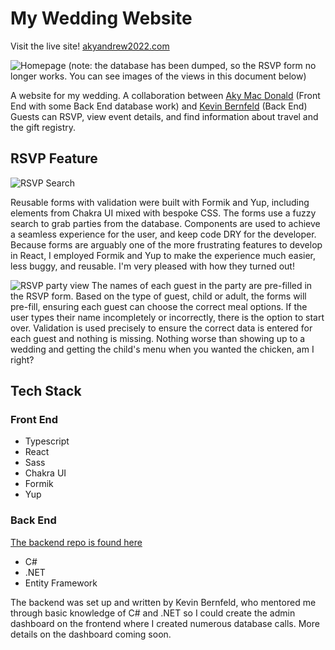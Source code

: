 # My Wedding Website

Visit the live site!
[akyandrew2022.com](http://akyandrew2022.com)

![Homepage](public/docs/weddingsite_home.png) (note: the database has been dumped, so the RSVP form no longer works. You can see images of the views in this document below)

A website for my wedding.
A collaboration between [Aky Mac Donald](https://github.com/solidquartz) (Front End with some Back End database work) and [Kevin Bernfeld](https://github.com/myopicmage) (Back End)
Guests can RSVP, view event details, and find information about travel and the gift registry.

## RSVP Feature

![RSVP Search](public/docs/weddingsite_rsvp.png)

Reusable forms with validation were built with Formik and Yup, including elements from Chakra UI mixed with bespoke CSS. The forms use a fuzzy search to grab parties from the database. Components are used to achieve a seamless experience for the user, and keep code DRY for the developer. 
Because forms are arguably one of the more frustrating features to develop in React, I employed Formik and Yup to make the experience much easier, less buggy, and reusable. I'm very pleased with how they turned out!

![RSVP party view](public/docs/weddingsite_rsvpdetails.png)
The names of each guest in the party are pre-filled in the RSVP form. Based on the type of guest, child or adult, the forms will pre-fill, ensuring each guest can choose the correct meal options. If the user types their name incompletely or incorrectly, there is the option to start over. Validation is used precisely to ensure the correct data is entered for each guest and nothing is missing. Nothing worse than showing up to a wedding and getting the child's menu when you wanted the chicken, am I right?

## Tech Stack
### Front End
- Typescript
- React
- Sass
- Chakra UI
- Formik
- Yup

### Back End
[The backend repo is found here](https://github.com/doginasweater/akywedding-backend)
- C#
- .NET
- Entity Framework

The backend was set up and written by Kevin Bernfeld, who mentored me through basic knowledge of C# and .NET so I could create the admin dashboard on the frontend where I created numerous database calls. More details on the dashboard coming soon.
